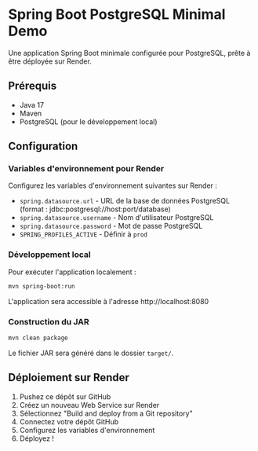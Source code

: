# Spring Boot PostgreSQL Minimal Demo

Une application Spring Boot minimale configurée pour PostgreSQL, prête à être déployée sur Render.

## Prérequis

- Java 17
- Maven
- PostgreSQL (pour le développement local)

## Configuration

### Variables d'environnement pour Render

Configurez les variables d'environnement suivantes sur Render :

- `spring.datasource.url` - URL de la base de données PostgreSQL (format : jdbc:postgresql://host:port/database)
- `spring.datasource.username` - Nom d'utilisateur PostgreSQL
- `spring.datasource.password` - Mot de passe PostgreSQL
- `SPRING_PROFILES_ACTIVE` - Définir à `prod`

### Développement local

Pour exécuter l'application localement :

```bash
mvn spring-boot:run
```

L'application sera accessible à l'adresse http://localhost:8080

### Construction du JAR

```bash
mvn clean package
```

Le fichier JAR sera généré dans le dossier `target/`.

## Déploiement sur Render

1. Pushez ce dépôt sur GitHub
2. Créez un nouveau Web Service sur Render
3. Sélectionnez "Build and deploy from a Git repository"
4. Connectez votre dépôt GitHub
5. Configurez les variables d'environnement
6. Déployez !
